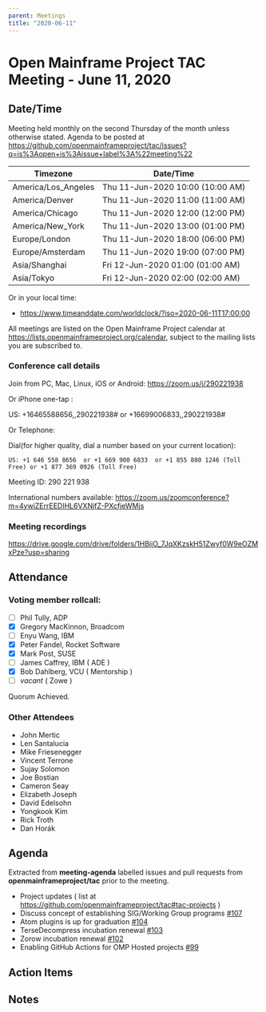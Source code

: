 ```yaml
---
parent: Meetings
title: "2020-06-11"
---
```


# Open Mainframe Project TAC Meeting - June 11, 2020

## Date/Time

Meeting held monthly on the second Thursday of the month unless otherwise stated. Agenda to be posted at https://github.com/openmainframeproject/tac/issues?q=is%3Aopen+is%3Aissue+label%3A%22meeting%22

| Timezone | Date/Time |
|----------|-----------|
| America/Los_Angeles | Thu 11-Jun-2020 10:00 (10:00 AM) |
| America/Denver | Thu 11-Jun-2020 11:00 (11:00 AM) |
| America/Chicago | Thu 11-Jun-2020 12:00 (12:00 PM) |
| America/New_York | Thu 11-Jun-2020 13:00 (01:00 PM) |
| Europe/London | Thu 11-Jun-2020 18:00 (06:00 PM) |
| Europe/Amsterdam | Thu 11-Jun-2020 19:00 (07:00 PM) |
| Asia/Shanghai | Fri 12-Jun-2020 01:00 (01:00 AM) |
| Asia/Tokyo | Fri 12-Jun-2020 02:00 (02:00 AM) |

Or in your local time:
* https://www.timeanddate.com/worldclock/?iso=2020-06-11T17:00:00

All meetings are listed on the Open Mainframe Project calendar at https://lists.openmainframeproject.org/calendar, subject to the mailing lists you are subscribed to.

### Conference call details

Join from PC, Mac, Linux, iOS or Android: https://zoom.us/j/290221938

Or iPhone one-tap :

US: +16465588656,,290221938#  or +16699006833,,290221938#

Or Telephone:

Dial(for higher quality, dial a number based on your current location):

    US: +1 646 558 8656  or +1 669 900 6833  or +1 855 880 1246 (Toll Free) or +1 877 369 0926 (Toll Free)

Meeting ID: 290 221 938

International numbers available: https://zoom.us/zoomconference?m=4ywiZErrEEDIHL6VXNjfZ-PXcfjeWMjs

### Meeting recordings

https://drive.google.com/drive/folders/1HBjiO_7JqXKzskH51Zwyf0W9eOZMxPze?usp=sharing

## Attendance

### Voting member rollcall:

- [ ] Phil Tully, ADP
- [x] Gregory MacKinnon, Broadcom
- [ ] Enyu Wang, IBM
- [x] Peter Fandel, Rocket Software
- [x] Mark Post, SUSE
- [ ] James Caffrey, IBM ( ADE )
- [x] Bob Dahlberg, VCU ( Mentorship )
- [ ] _vacant_ ( Zowe )

Quorum Achieved.

### Other Attendees

- John Mertic 
- Len Santalucia
- Mike Friesenegger 
- Vincent Terrone 
- Sujay Solomon
- Joe Bostian 
- Cameron Seay
- Elizabeth Joseph
- David Edelsohn 
- Yongkook Kim 
- Rick Troth 
- Dan Horák

## Agenda

Extracted from **meeting-agenda** labelled issues and pull requests from **openmainframeproject/tac** prior to the meeting.

* Project updates ( list at https://github.com/openmainframeproject/tac#tac-projects )
* Discuss concept of establishing SIG/Working Group programs [#107](https://github.com/openmainframeproject/tac/issues/107)
* Atom plugins is up for graduation [#104](https://github.com/openmainframeproject/tac/issues/104)
* TerseDecompress incubation renewal [#103](https://github.com/openmainframeproject/tac/issues/103)
* Zorow incubation renewal [#102](https://github.com/openmainframeproject/tac/issues/102)
* Enabling GitHub Actions for OMP Hosted projects [#99](https://github.com/openmainframeproject/tac/issues/99)

## Action Items


## Notes





